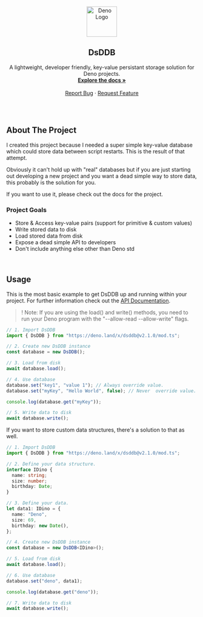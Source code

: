 <!-- PROJECT LOGO -->
<br />
<p align="center">
  <a href="https://github.com/MaximilianHeidenreich/DsDDB">
    <img src="https://deno.land/images/deno_matrix.png" alt="Deno Logo" width="80" height="80">
  </a>

<h2 align="center">DsDDB</h2>

<p align="center">
    A lightweight, developer friendly, key-value persistant storage solution for Deno projects</a>.
    <br />
    <a href="https://doc.deno.land/https/deno.land/x/dsddb/mod.ts"><strong>Explore the docs »</strong></a>
    <br />
    <br />
    <a href="https://github.com/MaximilianHeidenreich/DsDDB/issues">Report Bug</a>
    ·
    <a href="https://github.com/MaximilianHeidenreich/DsDDB/issues">Request Feature</a>
  </p>
</p>

<br><br>

<!-- ABOUT THE PROJECT -->

## About The Project

I created this project because I needed a super simple key-value database which
could store data between script restarts. This is the result of that attempt.

Obviously it can't hold up with "real" databases but if you are just starting
out developing a new project and you want a dead simple way to store data, this
probably is the solution for you.

If you want to use it, please check out the docs for the project.

### Project Goals

- Store & Access key-value pairs (support for primitive & custom values)
- Write stored data to disk
- Load stored data from disk
- Expose a dead simple API to developers
- Don't include anything else other than Deno std

<br>

<!-- USAGE -->

## Usage

This is the most basic example to get DsDDB up and running within your project.
For further information check out the
[API Documentation](https://doc.deno.land/https/deno.land/x/dsddb/mod.ts).

> ! Note: If you are using the load() and write() methods, you need to run your
> Deno program with the "--allow-read --allow-write" flags.

```TypeScript
// 1. Import DsDDB
import { DsDDB } from "https://deno.land/x/dsddb@v2.1.0/mod.ts";

// 2. Create new DsDDB instance
const database = new DsDDB();

// 3. Load from disk
await database.load();

// 4. Use database
database.set("key1", "value 1"); // Always override value.
database.set("myKey", "Hello World", false); // Never  override value.

console.log(database.get("myKey"));

// 5. Write data to disk
await database.write();
```

If you want to store custom data structures, there's a solution to that as well.

```TypeScript
// 1. Import DsDDB
import { DsDDB } from "https://deno.land/x/dsddb@v2.1.0/mod.ts";

// 2. Define your data structure.
interface IDino {
  name: string;
  size: number;
  birthday: Date;
}

// 3. Define your data.
let data1: IDino = {
  name: "Deno",
  size: 69,
  birthday: new Date(),
};

// 4. Create new DsDDB instance
const database = new DsDDB<IDino>();

// 5. Load from disk
await database.load();

// 6. Use database
database.set("deno", data1);

console.log(database.get("deno"));

// 7. Write data to disk
await database.write();
```

